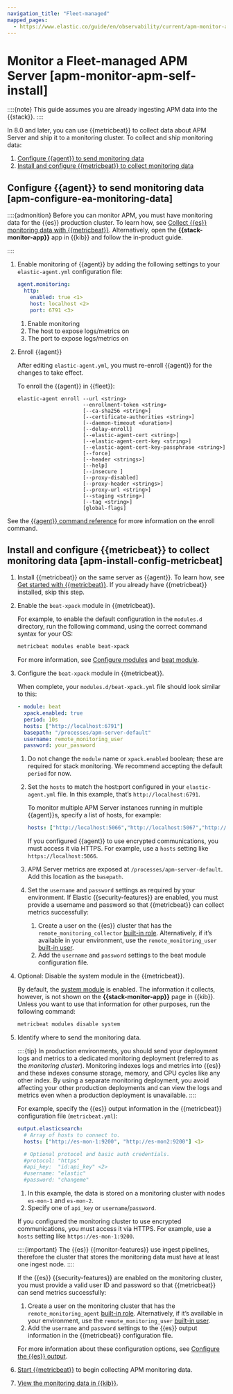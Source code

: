 ```yaml
---
navigation_title: "Fleet-managed"
mapped_pages:
  - https://www.elastic.co/guide/en/observability/current/apm-monitor-apm-self-install.html
---
```




# Monitor a Fleet-managed APM Server [apm-monitor-apm-self-install]


::::{note}
This guide assumes you are already ingesting APM data into the {{stack}}.
::::


In 8.0 and later, you can use {{metricbeat}} to collect data about APM Server and ship it to a monitoring cluster. To collect and ship monitoring data:

1. [Configure {{agent}} to send monitoring data](#apm-configure-ea-monitoring-data)
2. [Install and configure {{metricbeat}} to collect monitoring data](#apm-install-config-metricbeat)


## Configure {{agent}} to send monitoring data [apm-configure-ea-monitoring-data]

::::{admonition}
Before you can monitor APM, you must have monitoring data for the {{es}} production cluster. To learn how, see [Collect {{es}} monitoring data with {{metricbeat}}](../../../deploy-manage/monitor/stack-monitoring/collecting-monitoring-data-with-metricbeat.md). Alternatively, open the **{{stack-monitor-app}}** app in {{kib}} and follow the in-product guide.

::::


1. Enable monitoring of {{agent}} by adding the following settings to your `elastic-agent.yml` configuration file:

    ```yaml
    agent.monitoring:
      http:
        enabled: true <1>
        host: localhost <2>
        port: 6791 <3>
    ```

    1. Enable monitoring
    2. The host to expose logs/metrics on
    3. The port to expose logs/metrics on

2. Enroll {{agent}}

    After editing `elastic-agent.yml`, you must re-enroll {{agent}} for the changes to take effect.

    To enroll the {{agent}} in {{fleet}}:

    ```shell
    elastic-agent enroll --url <string>
                         --enrollment-token <string>
                         [--ca-sha256 <string>]
                         [--certificate-authorities <string>]
                         [--daemon-timeout <duration>]
                         [--delay-enroll]
                         [--elastic-agent-cert <string>]
                         [--elastic-agent-cert-key <string>]
                         [--elastic-agent-cert-key-passphrase <string>]
                         [--force]
                         [--header <strings>]
                         [--help]
                         [--insecure ]
                         [--proxy-disabled]
                         [--proxy-header <strings>]
                         [--proxy-url <string>]
                         [--staging <string>]
                         [--tag <string>]
                         [global-flags]
    ```


See the [{{agent}} command reference](https://www.elastic.co/guide/en/fleet/current/elastic-agent-cmd-options.html) for more information on the enroll command.


## Install and configure {{metricbeat}} to collect monitoring data [apm-install-config-metricbeat]

1. Install {{metricbeat}} on the same server as {{agent}}. To learn how, see [Get started with {{metricbeat}}](https://www.elastic.co/guide/en/beats/metricbeat/current/metricbeat-installation-configuration.html). If you already have {{metricbeat}} installed, skip this step.
2. Enable the `beat-xpack` module in {{metricbeat}}.

    For example, to enable the default configuration in the `modules.d` directory, run the following command, using the correct command syntax for your OS:

    ```sh
    metricbeat modules enable beat-xpack
    ```

    For more information, see [Configure modules](https://www.elastic.co/guide/en/beats/metricbeat/current/configuration-metricbeat.html) and [beat module](https://www.elastic.co/guide/en/beats/metricbeat/current/metricbeat-module-beat.html).

3. Configure the `beat-xpack` module in {{metricbeat}}.

    When complete, your `modules.d/beat-xpack.yml` file should look similar to this:

    ```yaml
    - module: beat
      xpack.enabled: true
      period: 10s
      hosts: ["http://localhost:6791"]
      basepath: "/processes/apm-server-default"
      username: remote_monitoring_user
      password: your_password
    ```

    1. Do not change the  `module` name or `xpack.enabled` boolean; these are required for stack monitoring. We recommend accepting the default `period` for now.
    2. Set the `hosts` to match the host:port configured in your `elastic-agent.yml` file. In this example, that’s `http://localhost:6791`.

        To monitor multiple APM Server instances running in multiple {{agent}}s, specify a list of hosts, for example:

        ```yaml
        hosts: ["http://localhost:5066","http://localhost:5067","http://localhost:5068"]
        ```

        If you configured {{agent}} to use encrypted communications, you must access it via HTTPS. For example, use a `hosts` setting like `https://localhost:5066`.

    3. APM Server metrics are exposed at `/processes/apm-server-default`. Add this location as the `basepath`.
    4. Set the `username` and `password` settings as required by your environment. If Elastic {{security-features}} are enabled, you must provide a username and password so that {{metricbeat}} can collect metrics successfully:

        1. Create a user on the {{es}} cluster that has the `remote_monitoring_collector` [built-in role](../../../deploy-manage/users-roles/cluster-or-deployment-auth/built-in-roles.md). Alternatively, if it’s available in your environment, use the `remote_monitoring_user` [built-in user](../../../deploy-manage/users-roles/cluster-or-deployment-auth/built-in-users.md).
        2. Add the `username` and `password` settings to the beat module configuration file.

4. Optional: Disable the system module in the {{metricbeat}}.

    By default, the [system module](https://www.elastic.co/guide/en/beats/metricbeat/current/metricbeat-module-system.html) is enabled. The information it collects, however, is not shown on the **{{stack-monitor-app}}** page in {{kib}}. Unless you want to use that information for other purposes, run the following command:

    ```sh
    metricbeat modules disable system
    ```

5. Identify where to send the monitoring data.<br>

    ::::{tip}
    In production environments, you should send your deployment logs and metrics to a dedicated monitoring deployment (referred to as the *monitoring cluster*). Monitoring indexes logs and metrics into {{es}} and these indexes consume storage, memory, and CPU cycles like any other index. By using a separate monitoring deployment, you avoid affecting your other production deployments and can view the logs and metrics even when a production deployment is unavailable.
    ::::


    For example, specify the {{es}} output information in the {{metricbeat}} configuration file (`metricbeat.yml`):

    ```yaml
    output.elasticsearch:
      # Array of hosts to connect to.
      hosts: ["http://es-mon-1:9200", "http://es-mon2:9200"] <1>

      # Optional protocol and basic auth credentials.
      #protocol: "https"
      #api_key:  "id:api_key" <2>
      #username: "elastic"
      #password: "changeme"
    ```

    1. In this example, the data is stored on a monitoring cluster with nodes `es-mon-1` and `es-mon-2`.
    2. Specify one of `api_key` or `username`/`password`.


    If you configured the monitoring cluster to use encrypted communications, you must access it via HTTPS. For example, use a `hosts` setting like `https://es-mon-1:9200`.

    ::::{important}
    The {{es}} {{monitor-features}} use ingest pipelines, therefore the cluster that stores the monitoring data must have at least one ingest node.
    ::::


    If the {{es}} {{security-features}} are enabled on the monitoring cluster, you must provide a valid user ID and password so that {{metricbeat}} can send metrics successfully:

    1. Create a user on the monitoring cluster that has the `remote_monitoring_agent` [built-in role](../../../deploy-manage/users-roles/cluster-or-deployment-auth/built-in-roles.md). Alternatively, if it’s available in your environment, use the `remote_monitoring_user` [built-in user](../../../deploy-manage/users-roles/cluster-or-deployment-auth/built-in-users.md).
    2. Add the `username` and `password` settings to the {{es}} output information in the {{metricbeat}} configuration file.

    For more information about these configuration options, see [Configure the {{es}} output](https://www.elastic.co/guide/en/beats/metricbeat/current/elasticsearch-output.html).

6. [Start {{metricbeat}}](https://www.elastic.co/guide/en/beats/metricbeat/current/metricbeat-starting.html) to begin collecting APM monitoring data.
7. [View the monitoring data in {{kib}}](../../../deploy-manage/monitor/stack-monitoring/kibana-monitoring-data.md).
